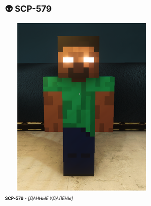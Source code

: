 # 👽 SCP-579

<figure><img src="../.gitbook/assets/image (4).png" alt=""><figcaption></figcaption></figure>

**SCP-579** - _\[ДАННЫЕ УДАЛЕНЫ]_
